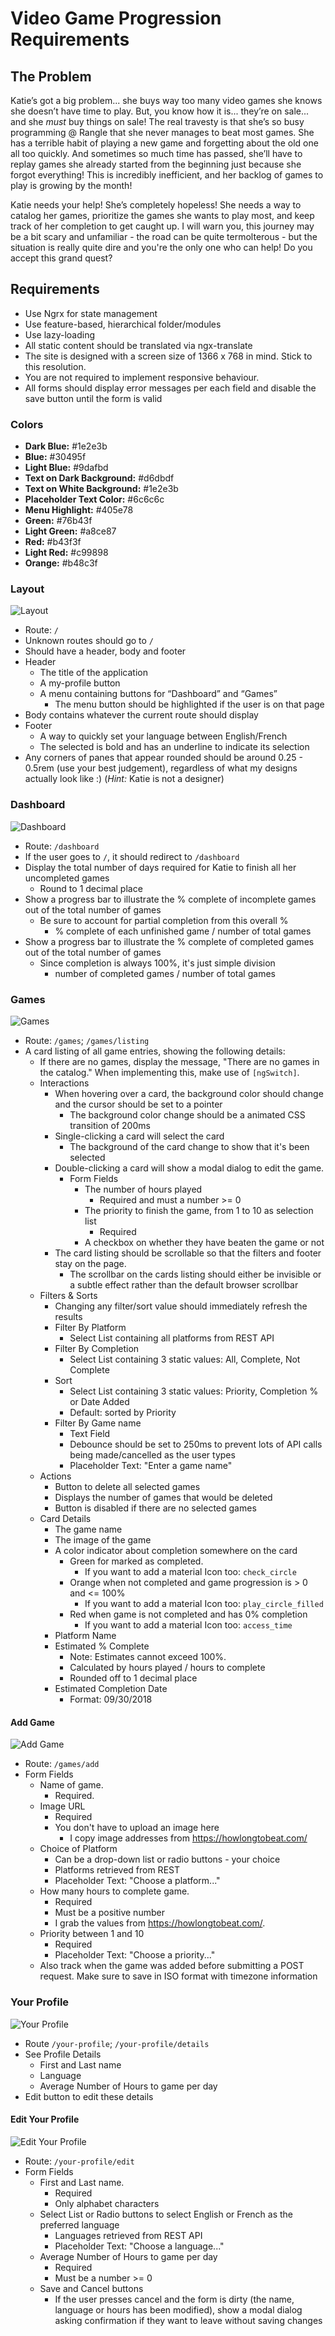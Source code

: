 # Video Game Progression Requirements

## The Problem

Katie’s got a big problem... she buys way too many video games she knows she doesn’t have
time to play. But, you know how it is... they’re on sale... and she *must* buy things on sale!
The real travesty is that she’s so busy programming @ Rangle that she never manages to beat
most games. She has a terrible habit of playing a new game and forgetting about the old
one all too quickly. And sometimes so much time has passed, she’ll have to replay games she
already started from the beginning just because she forgot everything! This is incredibly
inefficient, and her backlog of games to play is growing by the month!

Katie needs your help! She’s completely hopeless! She needs a way to catalog her games,
prioritize the games she wants to play most, and keep track of her completion to get caught
up. I will warn you, this journey may be a bit scary and unfamiliar - the road can be
quite termolterous - but the situation is really quite dire and you're the only one who
can help! Do you accept this grand quest?

## Requirements

* Use Ngrx for state management
* Use feature-based, hierarchical folder/modules
* Use lazy-loading
* All static content should be translated via ngx-translate
* The site is designed with a screen size of 1366 x 768 in mind. Stick to this resolution.
* You are not required to implement responsive behaviour.
* All forms should display error messages per each field and disable the save button until the
  form is valid

### Colors

* **Dark Blue:** #1e2e3b
* **Blue:** #30495f
* **Light Blue:** #9dafbd
* **Text on Dark Background:** #d6dbdf
* **Text on White Background:** #1e2e3b
* **Placeholder Text Color:** #6c6c6c
* **Menu Highlight:** #405e78
* **Green:** #76b43f
* **Light Green:** #a8ce87
* **Red:** #b43f3f
* **Light Red:** #c99898
* **Orange:** #b48c3f

### Layout

![Layout](images/layout.png "Layout")

* Route: `/`
* Unknown routes should go to `/`
* Should have a header, body and footer
* Header
  * The title of the application
  * A my-profile button
  * A menu containing buttons for “Dashboard” and “Games”
    * The menu button should be highlighted if the user is on that page
* Body contains whatever the current route should display
* Footer
  * A way to quickly set your language between English/French
  * The selected is bold and has an underline to indicate its selection
* Any corners of panes that appear rounded should be around 0.25 - 0.5rem
  (use your best judgement), regardless of what my designs actually look like :)
  (*Hint:* Katie is not a designer)

### Dashboard

![Dashboard](images/dashboard.png "Dashboard")

* Route: `/dashboard`
* If the user goes to `/`, it should redirect to `/dashboard`
* Display the total number of days required for Katie to finish all her uncompleted games
  * Round to 1 decimal place
* Show a progress bar to illustrate the % complete of incomplete games out of the total number of games
  * Be sure to account for partial completion from this overall %
    * % complete of each unfinished game / number of total games
* Show a progress bar to illustrate the % complete of completed games out of the total number of games
  * Since completion is always 100%, it's just simple division
    * number of completed games / number of total games

### Games

![Games](images/games.png "Games")

* Route: `/games`; `/games/listing`
* A card listing of all game entries, showing the following details:
  * If there are no games, display the message, "There are no games in the catalog."
    When implementing this, make use of `[ngSwitch]`.
  * Interactions
    * When hovering over a card, the background color should change and
      the cursor should be set to a pointer
      * The background color change should be a animated CSS transition of 200ms
    * Single-clicking a card will select the card
      * The background of the card change to show that it's been selected
    * Double-clicking a card will show a modal dialog to edit the game.
      * Form Fields
        * The number of hours played
          * Required and must a number >= 0
        * The priority to finish the game, from 1 to 10 as selection list
          * Required
        * A checkbox on whether they have beaten the game or not
    * The card listing should be scrollable so that the filters and footer stay on the page.
      * The scrollbar on the cards listing should either be invisible or a subtle effect rather
        than the default browser scrollbar
  * Filters & Sorts
    * Changing any filter/sort value should immediately refresh the results
    * Filter By Platform
      * Select List containing all platforms from REST API
    * Filter By Completion
      * Select List containing 3 static values: All, Complete, Not Complete
    * Sort
      * Select List containing 3 static values: Priority, Completion % or Date Added
      * Default: sorted by Priority
    * Filter By Game name
      * Text Field
      * Debounce should be set to 250ms to prevent lots of API calls
        being made/cancelled as the user types
      * Placeholder Text: "Enter a game name"
  * Actions
    * Button to delete all selected games
    * Displays the number of games that would be deleted
    * Button is disabled if there are no selected games
  * Card Details
    * The game name
    * The image of the game
    * A color indicator about completion somewhere on the card
      * Green for marked as completed.
        * If you want to add a material Icon too: `check_circle`
      * Orange when not completed and game progression is > 0 and <= 100%
        * If you want to add a material Icon too: `play_circle_filled`
      * Red when game is not completed and has 0% completion
        * If you want to add a material Icon too: `access_time`
    * Platform Name
    * Estimated % Complete
      * Note: Estimates cannot exceed 100%.
      * Calculated by hours played / hours to complete
      * Rounded off to 1 decimal place
    * Estimated Completion Date
      * Format: 09/30/2018

#### Add Game

![Add Game](images/add-game.png "Add Game")

* Route: `/games/add`
* Form Fields
  * Name of game.
    * Required.
  * Image URL
    * Required
    * You don't have to upload an image here
      * I copy image addresses from https://howlongtobeat.com/
  * Choice of Platform
    * Can be a drop-down list or radio buttons - your choice
    * Platforms retrieved from REST
    * Placeholder Text: "Choose a platform..."
  * How many hours to complete game.
    * Required
    * Must be a positive number
    * I grab the values from https://howlongtobeat.com/.
  * Priority between 1 and 10
    * Required
    * Placeholder Text: "Choose a priority..."
  * Also track when the game was added before submitting a POST request. Make sure to save
    in ISO format with timezone information

### Your Profile

![Your Profile](images/your-profile.png "Your Profile")

* Route `/your-profile`; `/your-profile/details`
* See Profile Details
  * First and Last name
  * Language
  * Average Number of Hours to game per day
* Edit button to edit these details

#### Edit Your Profile

![Edit Your Profile](images/edit-your-profile.png "Edit Your Profile")

* Route: `/your-profile/edit`
* Form Fields
  * First and Last name.
    * Required
    * Only alphabet characters
  * Select List or Radio buttons to select English or French as the preferred language
    * Languages retrieved from REST API
    * Placeholder Text: "Choose a language..."
  * Average Number of Hours to game per day
    * Required
    * Must be a number >= 0
  * Save and Cancel buttons
    * If the user presses cancel and the form is dirty (the name, language or hours has
      been modified), show a modal dialog asking confirmation if they want to leave without
      saving changes
